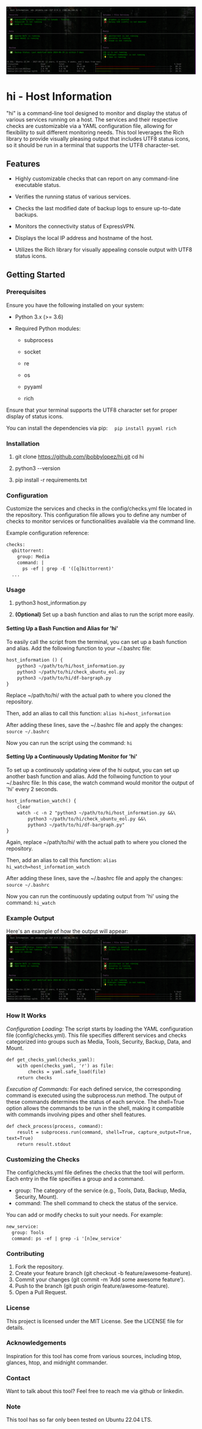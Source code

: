 ![Screenshot of Hi](assets/hi-example-screenshot.png)

hi - Host Information
=====================

"hi" is a command-line tool designed to monitor and display the status of various services running on a host. The services and their respective checks are customizable via a YAML configuration file, allowing for flexibility to suit different monitoring needs. This tool leverages the Rich library to provide visually pleasing output that includes UTF8 status icons, so it should be run in a terminal that supports the UTF8 character-set.

Features
--------

*   Highly customizable checks that can report on any command-line executable status.
    
*   Verifies the running status of various services.
    
*   Checks the last modified date of backup logs to ensure up-to-date backups.
    
*   Monitors the connectivity status of ExpressVPN.
    
*   Displays the local IP address and hostname of the host.
    
*   Utilizes the Rich library for visually appealing console output with UTF8 status icons.
    

Getting Started
---------------

### Prerequisites

Ensure you have the following installed on your system:

*   Python 3.x (>= 3.6)
    
*   Required Python modules:
    
    *   subprocess
        
    *   socket
        
    *   re
        
    *   os
        
    *   pyyaml
        
    *   rich
        

Ensure that your terminal supports the UTF8 character set for proper display of status icons.

You can install the dependencies via pip:
`   pip install pyyaml rich   `

### Installation

1.  git clone https://github.com/jbobbylopez/hi.git
cd hi
    
2.  python3 --version
    
3.  pip install -r requirements.txt
    

### Configuration

Customize the services and checks in the config/checks.yml file located in the repository. This configuration file allows you to define any number of checks to monitor services or functionalities available via the command line.

Example configuration reference:
```
checks:
  qbittorrent:
    group: Media
    command: |
      ps -ef | grep -E '([q]bittorrent)'
  ...
```

### Usage

1.  python3 host\_information.py
    
2.  **(Optional)** Set up a bash function and alias to run the script more easily.
    

#### Setting Up a Bash Function and Alias for 'hi'
To easily call the script from the terminal, you can set up a bash function and alias. Add the following function to your ~/.bashrc file:
```
host_information () {
    python3 ~/path/to/hi/host_information.py
    python3 ~/path/to/hi/check_ubuntu_eol.py
    python3 ~/path/to/hi/df-bargraph.py
}
```
Replace ~/path/to/hi/ with the actual path to where you cloned the repository.

Then, add an alias to call this function:
`alias hi=host_information`

After adding these lines, save the ~/.bashrc file and apply the changes:
`source ~/.bashrc`

Now you can run the script using the command:
`hi`

#### Setting Up a Continuously Updating Monitor for 'hi'
To set up a continuosly updating view of the hi output, you can set up another bash function and alias.  Add the follwoing function to your ~/.bashrc file:
In this case, the watch command would monitor the output of 'hi' every 2 seconds.
```
host_information_watch() {
    clear
    watch -c -n 2 "python3 ~/path/to/hi/host_information.py &&\
        python3 ~/path/to/hi/check_ubuntu_eol.py &&\
        python3 ~/path/to/hi/df-bargraph.py"
}
```
Again, replace ~/path/to/hi/ with the actual path to where you cloned the repository.

Then, add an alias to call this function:
`alias hi_watch=host_information_watch`

After adding these lines, save the ~/.bashrc file and apply the changes:
`source ~/.bashrc`

Now you can run the continuously updating output from 'hi' using the command:
`hi_watch`

### Example Output ###

Here's an example of how the output will appear:
![Screenshot of Hi](assets/hi-example-screenshot.png)

### How It Works ###
*Configuration Loading:* The script starts by loading the YAML configuration file (config/checks.yml). This file specifies different services and checks categorized into groups such as Media, Tools, Security, Backup, Data, and Mount.
```
def get_checks_yaml(checks_yaml):
    with open(checks_yaml, 'r') as file:
        checks = yaml.safe_load(file)
    return checks
```
*Execution of Commands:* For each defined service, the corresponding command is executed using the subprocess.run method. The output of these commands determines the status of each service. The shell=True option allows the commands to be run in the shell, making it compatible with commands involving pipes and other shell features.
```
def check_process(process, command):
    result = subprocess.run(command, shell=True, capture_output=True, text=True)
    return result.stdout
```
### Customizing the Checks ###
The config/checks.yml file defines the checks that the tool will perform. Each entry in the file specifies a group and a command.
- group: The category of the service (e.g., Tools, Data, Backup, Media, Security, Mount).
- command: The shell command to check the status of the service.

You can add or modify checks to suit your needs. For example:
```
new_service:
  group: Tools
  command: ps -ef | grep -i '[n]ew_service'
```

### Contributing ###
1. Fork the repository.
2. Create your feature branch (git checkout -b feature/awesome-feature).
3. Commit your changes (git commit -m 'Add some awesome feature').
4. Push to the branch (git push origin feature/awesome-feature).
5. Open a Pull Request.

### License ###
This project is licensed under the MIT License. See the LICENSE file for details.

### Acknowledgements ###
Inspiration for this tool has come from various sources, including btop, glances, htop, and midnight commander.

### Contact ###
Want to talk about this tool? Feel free to reach me via github or linkedin.

### Note ###
This tool has so far only been tested on Ubuntu 22.04 LTS.
